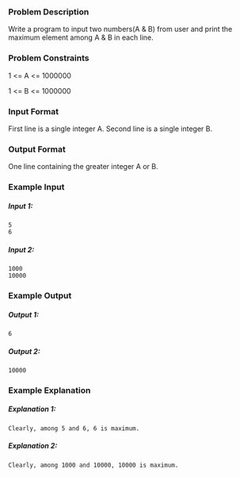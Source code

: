 ### Problem Description

Write a program to input two numbers(A & B) from user and print the maximum element among A & B in each line.


### Problem Constraints

1 <= A <= 1000000

1 <= B <= 1000000



### Input Format

First line is a single integer A.
Second line is a single integer B.



### Output Format

One line containing the greater integer A or B.



### Example Input

##### Input 1:
```
5 
6
```
##### Input 2:
```
1000 
10000
```

### Example Output

##### Output 1:
```
6
```
##### Output 2:
```
10000
```

### Example Explanation

##### Explanation 1:
```
Clearly, among 5 and 6, 6 is maximum.
```
##### Explanation 2:
```
Clearly, among 1000 and 10000, 10000 is maximum.
```
